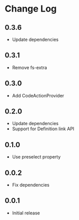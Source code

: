# Change Log

## 0.3.6

- Update dependencies

## 0.3.1

- Remove fs-extra

## 0.3.0

- Add CodeActionProvider

## 0.2.0

- Update dependencies
- Support for Definition link API

## 0.1.0

- Use preselect property

## 0.0.2

- Fix dependencies

## 0.0.1

- Initial release
